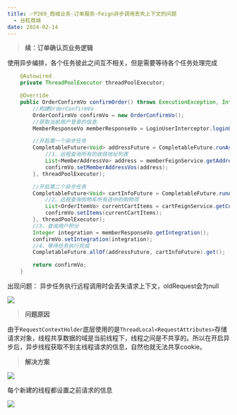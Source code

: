 ```yaml
---
title: ✅P269_商城业务-订单服务-Feign异步调用丢失上下文的问题
  - 谷粒商城
date: 2024-02-14
---
```


<!-- more -->

> **续：订单确认页业务逻辑**


使用异步编排，各个任务彼此之间互不相关，但是需要等待各个任务处理完成

```java
    @Autowired
    private ThreadPoolExecutor threadPoolExecutor;

	@Override
    public OrderConfirmVo confirmOrder() throws ExecutionException, InterruptedException {
        //构建OrderConfirmVo
        OrderConfirmVo confirmVo = new OrderConfirmVo();
        //获取当前用户登录的信息
        MemberResponseVo memberResponseVo = LoginUserInterceptor.loginUser.get();

        //开启第一个异步任务
        CompletableFuture<Void> addressFuture = CompletableFuture.runAsync(() -> {
            //1、远程查询所有的收获地址列表
            List<MemberAddressVo> address = memberFeignService.getAddress(memberResponseVo.getId());
            confirmVo.setMemberAddressVos(address);
        }, threadPoolExecutor);

        //开启第二个异步任务
        CompletableFuture<Void> cartInfoFuture = CompletableFuture.runAsync(() -> {
            //2、远程查询购物车所有选中的购物项
            List<OrderItemVo> currentCartItems = cartFeignService.getCurrentCartItems();
            confirmVo.setItems(currentCartItems);
        }, threadPoolExecutor);
        //3、查询用户积分
        Integer integration = memberResponseVo.getIntegration();
        confirmVo.setIntegration(integration);
        //4、等待任务执行完成
        CompletableFuture.allOf(addressFuture, cartInfoFuture).get();

        return confirmVo;
    }
```

出现问题： 异步任务执行远程调用时会丢失请求上下文，oldRequest会为null

![](https://cfmall-hello.oss-cn-beijing.aliyuncs.com/img/202401/579d6194838482ad05578170b1a804c1.png#id=ZE8oQ&originHeight=692&originWidth=1345&originalType=binary&ratio=1&rotation=0&showTitle=false&status=done&style=none&title=)

> **问题原因**


由于`RequestContextHolder`底层使用的是`ThreadLocal<RequestAttributes>`存储请求对象，线程共享数据的域是当前线程下，线程之间是不共享的。所以在开启异步后，异步线程获取不到主线程请求的信息，自然也就无法共享cookie。

> **解决方案**


![](https://cfmall-hello.oss-cn-beijing.aliyuncs.com/img/202401/ccf0d4dfb7a6771de36c8856ef17a3f7.png#id=qVwzh&originHeight=532&originWidth=963&originalType=binary&ratio=1&rotation=0&showTitle=false&status=done&style=none&title=)

每个新建的线程都设置之前请求的信息

![](https://cfmall-hello.oss-cn-beijing.aliyuncs.com/img/202401/ca020f734ef0126bcbb759cce58f0c83.png#id=i0Mwn&originHeight=916&originWidth=982&originalType=binary&ratio=1&rotation=0&showTitle=false&status=done&style=none&title=)
